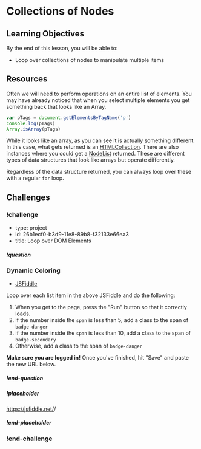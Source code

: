 # Collections of Nodes

## Learning Objectives

By the end of this lesson, you will be able to:

* Loop over collections of nodes to manipulate multiple items

## Resources

Often we will need to perform operations on an entire list of elements. You may have already noticed that when you select multiple elements you get something back that looks like an Array.

```js
var pTags = document.getElementsByTagName('p')
console.log(pTags)
Array.isArray(pTags)
```

While it looks like an array, as you can see it is actually something different. In this case, what gets returned is an [HTMLCollection](https://developer.mozilla.org/en-US/docs/Web/API/HTMLCollection). There are also instances where you could get a [NodeList](https://developer.mozilla.org/en-US/docs/Web/API/NodeList) returned. These are different types of data structures that look like arrays but operate differently.

Regardless of the data structure returned, you can always loop over these with a regular `for` loop.

## Challenges

<!-- Question -->

### !challenge

* type: project
* id: 26b1ecf0-b3d9-11e8-89b8-f32133e66ea3
* title: Loop over DOM Elements

##### !question

### Dynamic Coloring

* [JSFiddle](https://jsfiddle.net/gh/get/library/pure/gSchool/g67_fiddles/tree/master/dom-looping)

Loop over each list item in the above JSFiddle and do the following:

1. When you get to the page, press the "Run" button so that it correctly loads.
1. If the number inside the `span` is less than 5, add a class to the span of `badge-danger`
1. If the number inside the `span` is less than 10, add a class to the span of `badge-secondary`
1. Otherwise, add a class to the span of `badge-danger`

**Make sure you are logged in!** Once you've finished, hit "Save" and paste the new URL below.

##### !end-question

##### !placeholder

https://jsfiddle.net/<username>/<fiddle-id>

##### !end-placeholder

### !end-challenge
